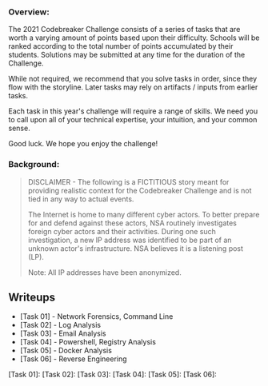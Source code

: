### Overview:
The 2021 Codebreaker Challenge consists of a series of tasks that are worth a varying amount of points based upon their difficulty. Schools will be ranked according to the total number of points accumulated by their students. Solutions may be submitted at any time for the duration of the Challenge.

While not required, we recommend that you solve tasks in order, since they flow with the storyline. Later tasks may rely on artifacts / inputs from earlier tasks.

Each task in this year's challenge will require a range of skills. We need you to call upon all of your technical expertise, your intuition, and your common sense.

Good luck. We hope you enjoy the challenge!

### Background:
>
> DISCLAIMER - The following is a FICTITIOUS story meant for providing realistic context for the Codebreaker Challenge and is not tied in any way to actual events.
>
> The Internet is home to many different cyber actors. To better prepare for and defend against these actors, NSA routinely investigates foreign cyber actors and their activities.  During one such investigation, a new IP address was identified to be part of an unknown actor's infrastructure. NSA believes it is a listening post (LP).
>
> Note: All IP addresses have been anonymized.


## Writeups

* [Task 01] - Network Forensics, Command Line
* [Task 02] - Log Analysis
* [Task 03] - Email Analysis
* [Task 04] - Powershell, Registry Analysis
* [Task 05] - Docker Analysis
* [Task 06] - Reverse Engineering

[Task 01]: 
[Task 02]: 
[Task 03]: 
[Task 04]: 
[Task 05]: 
[Task 06]: 
